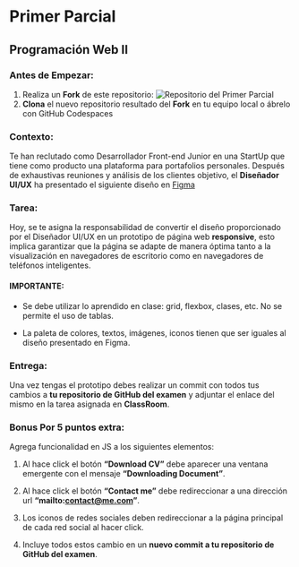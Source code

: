 # Primer Parcial
## Programación Web II

### Antes de Empezar:

1. Realiza un **Fork** de este repositorio:
![Repositorio del Primer Parcial](https://live.staticflickr.com/65535/53455858302_3cf16ce09a_b.jpg)
2. **Clona** el nuevo repositorio resultado del **Fork** en tu equipo local o ábrelo con GitHub Codespaces

### Contexto:
Te han reclutado como Desarrollador Front-end Junior en una StartUp que tiene como producto una plataforma para portafolios personales. Después de exhaustivas reuniones y análisis de los clientes objetivo, el **Diseñador UI/UX** ha presentado el siguiente diseño en [Figma](https://cutt.ly/MwJdoiBp)

### Tarea:
Hoy, se te asigna la responsabilidad de convertir el diseño proporcionado por el Diseñador UI/UX en un prototipo de página web **responsive**, esto implica garantizar que la página se adapte de manera óptima tanto a la visualización en navegadores de escritorio como en navegadores de teléfonos inteligentes. 
#### IMPORTANTE: 
* Se debe utilizar lo aprendido en clase: grid, flexbox, clases, etc. No se permite el uso de tablas.

* La paleta de colores, textos, imágenes, iconos tienen que ser iguales al diseño presentado en Figma.

### Entrega:
Una vez tengas el prototipo debes realizar un commit con todos tus cambios a **tu repositorio de GitHub del examen** y adjuntar el enlace del mismo en la tarea asignada en **ClassRoom**.

### Bonus Por 5 puntos extra:
Agrega funcionalidad en JS a los siguientes elementos:
1. Al hace click el botón **“Download CV”** debe aparecer una ventana emergente con el mensaje **“Downloading Document”**.

2. Al hace click el botón **“Contact me”** debe redireccionar a una dirección url **“mailto:contact@me.com”**.

3. Los iconos de redes sociales deben redireccionar a la página principal de cada red social al hacer click.

4. Incluye todos estos cambio en un **nuevo commit a tu repositorio de GitHub del examen**.




